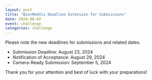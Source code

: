 ```yaml
---
layout: post
title: "Bio+MedVis Deadline Extension for Submissions"
date: 2024-08-02
event: challenge
categories: challenge
---
```


Please note the new deadlines for submissions and related dates.

-   Submission Deadline: August 23, 2024
-   Notification of Acceptance: August 29, 2024
-   Camera-Ready Submission: September 5, 2024

Thank you for your attention and best of luck with your preparations!
